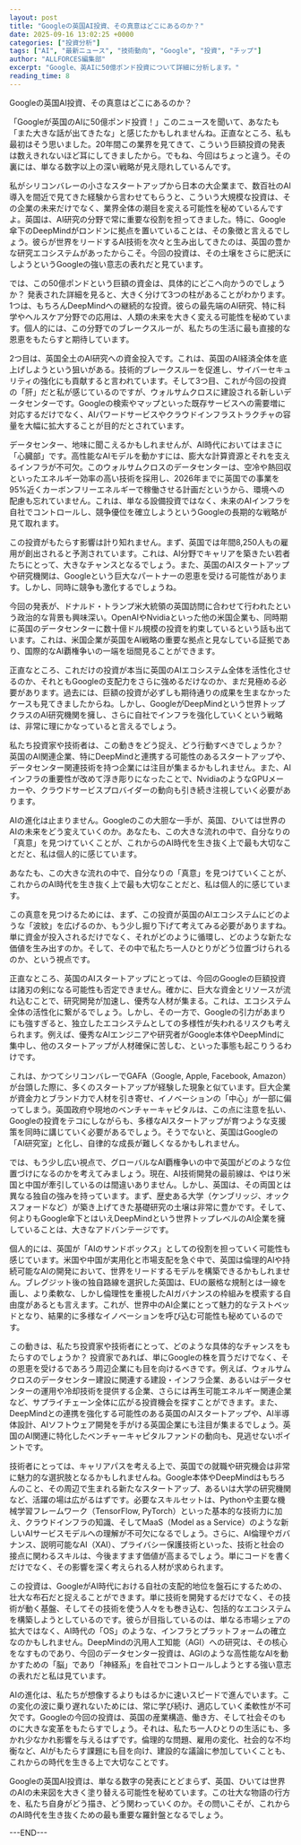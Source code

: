 ```yaml
---
layout: post
title: "Googleの英国AI投資、その真意はどこにあるのか？"
date: 2025-09-16 13:02:25 +0000
categories: ["投資分析"]
tags: ["AI", "最新ニュース", "技術動向", "Google", "投資", "チップ"]
author: "ALLFORCES編集部"
excerpt: "Google、英AIに50億ポンド投資について詳細に分析します。"
reading_time: 8
---
```


Googleの英国AI投資、その真意はどこにあるのか？

「Googleが英国のAIに50億ポンド投資！」このニュースを聞いて、あなたも「また大きな話が出てきたな」と感じたかもしれませんね。正直なところ、私も最初はそう思いました。20年間この業界を見てきて、こういう巨額投資の発表は数えきれないほど耳にしてきましたから。でもね、今回はちょっと違う。その裏には、単なる数字以上の深い戦略が見え隠れしているんです。

私がシリコンバレーの小さなスタートアップから日本の大企業まで、数百社のAI導入を間近で見てきた経験から言わせてもらうと、こういう大規模な投資は、その企業の未来だけでなく、業界全体の潮目を変える可能性を秘めているんですよ。英国は、AI研究の分野で常に重要な役割を担ってきました。特に、Google傘下のDeepMindがロンドンに拠点を置いていることは、その象徴と言えるでしょう。彼らが世界をリードするAI技術を次々と生み出してきたのは、英国の豊かな研究エコシステムがあったからこそ。今回の投資は、その土壌をさらに肥沃にしようというGoogleの強い意志の表れだと見ています。

では、この50億ポンドという巨額の資金は、具体的にどこへ向かうのでしょうか？ 発表された詳細を見ると、大きく分けて3つの柱があることがわかります。1つは、もちろんDeepMindへの継続的な投資。彼らの最先端のAI研究、特に科学やヘルスケア分野での応用は、人類の未来を大きく変える可能性を秘めています。個人的には、この分野でのブレークスルーが、私たちの生活に最も直接的な恩恵をもたらすと期待しています。

2つ目は、英国全土のAI研究への資金投入です。これは、英国のAI経済全体を底上げしようという狙いがある。技術的ブレークスルーを促進し、サイバーセキュリティの強化にも貢献すると言われています。そして3つ目、これが今回の投資の「肝」だと私が感じているのですが、ウォルサムクロスに建設される新しいデータセンターです。Googleの検索やマップといった既存サービスへの需要増に対応するだけでなく、AIパワードサービスやクラウドインフラストラクチャの容量を大幅に拡大することが目的だとされています。

データセンター、地味に聞こえるかもしれませんが、AI時代においてはまさに「心臓部」です。高性能なAIモデルを動かすには、膨大な計算資源とそれを支えるインフラが不可欠。このウォルサムクロスのデータセンターは、空冷や熱回収といったエネルギー効率の高い技術を採用し、2026年までに英国での事業を95%近くカーボンフリーエネルギーで稼働させる計画だというから、環境への配慮も忘れていません。これは、単なる設備投資ではなく、未来のAIインフラを自社でコントロールし、競争優位を確立しようというGoogleの長期的な戦略が見て取れます。

この投資がもたらす影響は計り知れません。まず、英国では年間8,250人もの雇用が創出されると予測されています。これは、AI分野でキャリアを築きたい若者たちにとって、大きなチャンスとなるでしょう。また、英国のAIスタートアップや研究機関は、Googleという巨大なパートナーの恩恵を受ける可能性があります。しかし、同時に競争も激化するでしょうね。

今回の発表が、ドナルド・トランプ米大統領の英国訪問に合わせて行われたという政治的な背景も興味深い。OpenAIやNvidiaといった他の米国企業も、同時期に英国のデータセンターに数十億ドル規模の投資を約束しているという話も出ています。これは、米国企業が英国をAI戦略の重要な拠点と見なしている証拠であり、国際的なAI覇権争いの一端を垣間見ることができます。

正直なところ、これだけの投資が本当に英国のAIエコシステム全体を活性化させるのか、それともGoogleの支配力をさらに強めるだけなのか、まだ見極める必要があります。過去には、巨額の投資が必ずしも期待通りの成果を生まなかったケースも見てきましたからね。しかし、GoogleがDeepMindという世界トップクラスのAI研究機関を擁し、さらに自社でインフラを強化していくという戦略は、非常に理にかなっていると言えるでしょう。

私たち投資家や技術者は、この動きをどう捉え、どう行動すべきでしょうか？ 英国のAI関連企業、特にDeepMindと連携する可能性のあるスタートアップや、データセンター関連技術を持つ企業には注目が集まるかもしれません。また、AIインフラの重要性が改めて浮き彫りになったことで、NvidiaのようなGPUメーカーや、クラウドサービスプロバイダーの動向も引き続き注視していく必要があります。

AIの進化は止まりません。Googleのこの大胆な一手が、英国、ひいては世界のAIの未来をどう変えていくのか。あなたも、この大きな流れの中で、自分なりの「真意」を見つけていくことが、これからのAI時代を生き抜く上で最も大切なことだと、私は個人的に感じています。

あなたも、この大きな流れの中で、自分なりの「真意」を見つけていくことが、これからのAI時代を生き抜く上で最も大切なことだと、私は個人的に感じています。

この真意を見つけるためには、まず、この投資が英国のAIエコシステムにどのような「波紋」を広げるのか、もう少し掘り下げて考えてみる必要がありますね。単に資金が投入されるだけでなく、それがどのように循環し、どのような新たな価値を生み出すのか。そして、その中で私たち一人ひとりがどう位置づけられるのか、という視点です。

正直なところ、英国のAIスタートアップにとっては、今回のGoogleの巨額投資は諸刃の剣になる可能性も否定できません。確かに、巨大な資金とリソースが流れ込むことで、研究開発が加速し、優秀な人材が集まる。これは、エコシステム全体の活性化に繋がるでしょう。しかし、その一方で、Googleの引力があまりにも強すぎると、独立したエコシステムとしての多様性が失われるリスクも考えられます。例えば、優秀なAIエンジニアや研究者がGoogle本体やDeepMindに集中し、他のスタートアップが人材確保に苦しむ、といった事態も起こりうるわけです。

これは、かつてシリコンバレーでGAFA（Google, Apple, Facebook, Amazon）が台頭した際に、多くのスタートアップが経験した現象と似ています。巨大企業が資金力とブランド力で人材を引き寄せ、イノベーションの「中心」が一部に偏ってしまう。英国政府や現地のベンチャーキャピタルは、この点に注意を払い、Googleの投資をテコにしながらも、多様なAIスタートアップが育つような支援策を同時に講じていく必要があるでしょう。そうでないと、英国はGoogleの「AI研究室」と化し、自律的な成長が難しくなるかもしれません。

では、もう少し広い視点で、グローバルなAI覇権争いの中で英国がどのような位置づけになるのかを考えてみましょう。現在、AI技術開発の最前線は、やはり米国と中国が牽引しているのは間違いありません。しかし、英国は、その両国とは異なる独自の強みを持っています。まず、歴史ある大学（ケンブリッジ、オックスフォードなど）が築き上げてきた基礎研究の土壌は非常に豊かです。そして、何よりもGoogle傘下とはいえDeepMindという世界トップレベルのAI企業を擁していることは、大きなアドバンテージです。

個人的には、英国が「AIのサンドボックス」としての役割を担っていく可能性も感じています。米国や中国が実用化と市場支配を急ぐ中で、英国は倫理的AIや持続可能なAIの開発において、世界をリードするモデルを構築できるかもしれません。ブレグジット後の独自路線を選択した英国は、EUの厳格な規制とは一線を画し、より柔軟な、しかし倫理性を重視したAIガバナンスの枠組みを模索する自由度があるとも言えます。これが、世界中のAI企業にとって魅力的なテストベッドとなり、結果的に多様なイノベーションを呼び込む可能性も秘めているのです。

この動きは、私たち投資家や技術者にとって、どのような具体的なチャンスをもたらすのでしょうか？
投資家であれば、単にGoogleの株を買うだけでなく、その恩恵を受けるであろう周辺企業にも目を向けるべきです。例えば、ウォルサムクロスのデータセンター建設に関連する建設・インフラ企業、あるいはデータセンターの運用や冷却技術を提供する企業、さらには再生可能エネルギー関連企業など、サプライチェーン全体に広がる投資機会を探すことができます。また、DeepMindとの連携を強化する可能性のある英国のAIスタートアップや、AI半導体設計、AIソフトウェア開発を手がける英国企業にも注目が集まるでしょう。英国のAI関連に特化したベンチャーキャピタルファンドの動向も、見逃せないポイントです。

技術者にとっては、キャリアパスを考える上で、英国での就職や研究機会は非常に魅力的な選択肢となるかもしれませんね。Google本体やDeepMindはもちろんのこと、その周辺で生まれる新たなスタートアップ、あるいは大学の研究機関など、活躍の場は広がるはずです。必要なスキルセットは、Pythonや主要な機械学習フレームワーク（TensorFlow, PyTorch）といった基本的な技術力に加え、クラウドインフラの知識、そしてMaaS（Model as a Service）のような新しいAIサービスモデルへの理解が不可欠になるでしょう。さらに、AI倫理やガバナンス、説明可能なAI（XAI）、プライバシー保護技術といった、技術と社会の接点に関わるスキルは、今後ますます価値が高まるでしょう。単にコードを書くだけでなく、その影響を深く考えられる人材が求められます。

この投資は、GoogleがAI時代における自社の支配的地位を盤石にするための、壮大な布石だと捉えることができます。単に技術を開発するだけでなく、その技術が動く基盤、そしてその技術を使う人々をも巻き込む、包括的なエコシステムを構築しようとしているのです。彼らが目指しているのは、単なる市場シェアの拡大ではなく、AI時代の「OS」のような、インフラとプラットフォームの確立なのかもしれません。DeepMindの汎用人工知能（AGI）への研究は、その核心をなすものであり、今回のデータセンター投資は、AGIのような高性能なAIを動かすための「脳」であり「神経系」を自社でコントロールしようとする強い意志の表れだと私は見ています。

AIの進化は、私たちが想像するよりもはるかに速いスピードで進んでいます。この変化の波に乗り遅れないためには、常に学び続け、適応していく柔軟性が不可欠です。Googleの今回の投資は、英国の産業構造、働き方、そして社会そのものに大きな変革をもたらすでしょう。それは、私たち一人ひとりの生活にも、多かれ少なかれ影響を与えるはずです。倫理的な問題、雇用の変化、社会的な不均衡など、AIがもたらす課題にも目を向け、建設的な議論に参加していくことも、これからの時代を生きる上で大切なことです。

Googleの英国AI投資は、単なる数字の発表にとどまらず、英国、ひいては世界のAIの未来図を大きく塗り替える可能性を秘めています。この壮大な物語の行方を、私たち自身がどう描き、どう関わっていくのか。その問いこそが、これからのAI時代を生き抜くための最も重要な羅針盤となるでしょう。

---END---
